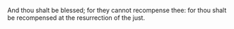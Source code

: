 And thou shalt be blessed; for they cannot recompense thee: for thou shalt be recompensed at the resurrection of the just.
